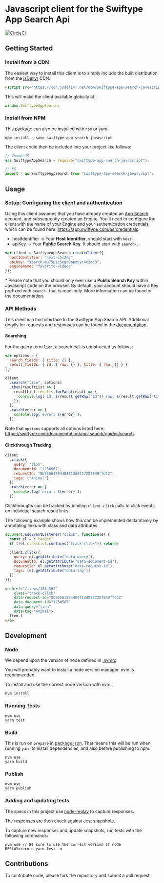 # Javascript client for the Swiftype App Search Api

[![CircleCI](https://circleci.com/gh/swiftype/swiftype-app-search-javascript.svg?style=svg)](https://circleci.com/gh/swiftype/swiftype-app-search-javascript)

## Getting Started

### Install from a CDN

The easiest way to install this client is to simply include the built distribution from the [jsDelivr](https://www.jsdelivr.com/) CDN.

```html
<script src="https://cdn.jsdelivr.net/npm/swiftype-app-search-javascript@1.3.1/dist/swiftype_app_search.umd.js"></script>
```

This will make the client available globally at:

```javascript
window.SwiftypeAppSearch;
```

### Install from NPM

This package can also be installed with `npm` or `yarn`.

```
npm install --save swiftype-app-search-javascript
```

The client could then be included into your project like follows:

```javascript
// CommonJS
var SwiftypeAppSearch = require("swiftype-app-search-javascript");

// ES
import * as SwiftypeAppSearch from "swiftype-app-search-javascript";
```

## Usage

### Setup: Configuring the client and authentication

Using this client assumes that you have already created an [App Search](https://swiftype.com/app-search) account, and subsequently created an Engine. You'll need to configure the client with the name of your Engine and your authentication credentials, which can be found here: https://app.swiftype.com/as/credentials.

- hostIdentifier -> Your **Host Identifier**, should start with `host-`
- apiKey -> Your **Public Search Key**. It should start with `search-`.

```javascript
var client = SwiftypeAppSearch.createClient({
  hostIdentifier: "host-c5s2mj",
  apiKey: "search-mu75psc5egt9ppzuycnc2mc3",
  engineName: "favorite-videos"
});
```

\* Please note that you should only ever use a **Public Search Key** within Javascript code on the browser. By default, your account should have a Key prefixed with `search-` that is read-only. More information can be found in the [documentation](https://swiftype.com/documentation/app-search/credentials).

### API Methods

This client is a thin interface to the Swiftype App Search API. Additional details for requests and responses can be
found in the [documentation](https://swiftype.com/documentation/app-search).

#### Searching

For the query term `lion`, a search call is constructed as follows:

```javascript
var options = {
  search_fields: { title: {} },
  result_fields: { id: { raw: {} }, title: { raw: {} } }
};

client
  .search("lion", options)
  .then(resultList => {
    resultList.results.forEach(result => {
      console.log(`id: ${result.getRaw("id")} raw: ${result.getRaw("title")}`);
    });
  })
  .catch(error => {
    console.log(`error: ${error}`);
  });
```

Note that `options` supports all options listed here: https://swiftype.com/documentation/app-search/guides/search.

#### Clickthrough Tracking

```javascript
client
  .click({
    query: "lion",
    documentId: "1234567",
    requestId: "8b55561954484f13d872728f849ffd22",
    tags: ["Animal"]
  })
  .catch(error => {
    console.log(`error: ${error}`);
  });
```

Clickthroughs can be tracked by binding `client.click` calls to click events on individual search result links.

The following example shows how this can be implemented declaratively by annotating links with class and data attributes.

```javascript
document.addEventListener("click", function(e) {
  const el = e.target;
  if (!el.classList.contains("track-click")) return;

  client.click({
    query: el.getAttribute("data-query"),
    documentId: el.getAttribute("data-document-id"),
    requestId: el.getAttribute("data-request-id"),
    tags: [el.getAttribute("data-tag")]
  });
});
```

```html
<a href="/items/1234567"
    class="track-click"
    data-request-id="8b55561954484f13d872728f849ffd22"
    data-document-id="1234567"
    data-query="lion"
    data-tag="Animal">
  Item 1
</a>
```

## Development

### Node

We depend upon the version of node defined in [.nvmrc](.nvmrc).

You will probably want to install a node version manager. nvm is recommended.

To install and use the correct node version with nvm:

```
nvm install
```

### Running Tests

```
nvm use
yarn test
```

### Build

This is run on `prepare` in [package.json](package.json). That means
this will be run when running `yarn` to install dependencies, and
also before publishing to npm.

```
nvm use
yarn build
```

### Publish

```
nvm use
yarn publish
```

### Adding and updating tests

The specs in this project use [node-replay](https://github.com/assaf/node-replay) to capture responses.

The responses are then check against Jest snapshots.

To capture new responses and update snapshots, run tests with the following commands:

```
nvm use // Be sure to use the correct version of node
REPLAY=record yarn test -u
```

## Contributions

To contribute code, please fork the repository and submit a pull request.
